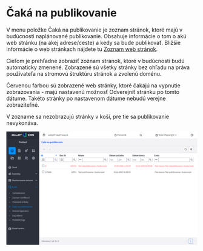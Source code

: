 # Čaká na publikovanie

V menu položke Čaká na publikovanie je zoznam stránok, ktoré majú v budúcnosti naplánované publikovanie. Obsahuje informácie o tom o akú web stránku (na akej adrese/ceste) a kedy sa bude publikovať. Bližšie informácie o web stránkach nájdete tu [Zoznam web stránok](../../redactor/webpages/README.md).

Cieľom je prehľadne zobraziť zoznam stránok, ktoré v budúcnosti budú automaticky zmenené. Zobrazené sú všetky stránky bez ohľadu na práva používateľa na stromovú štruktúru stránok a zvolenú doménu.

Červenou farbou sú zobrazené web stránky, ktoré čakajú na vypnutie zobrazovania - majú nastavenú možnosť Odverejniť stránku po tomto dátume. Takéto stránky po nastavenom dátume nebudú verejne zobraziteľné.

V zozname sa nezobrazujú stránky v koši, pre tie sa publikovanie nevykonáva.

![](audit-awaiting-publish-webpages.png)